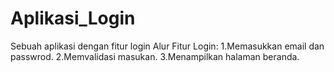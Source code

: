 # Aplikasi_Login
Sebuah aplikasi dengan fitur login
Alur Fitur Login:
1.Memasukkan  email dan passwrod.
2.Memvalidasi masukan.
3.Menampilkan halaman beranda.
